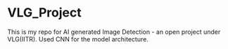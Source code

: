# VLG_Project
This is my repo for AI generated Image Detection - an open project under VLG(IITR). Used CNN for the model architecture.
